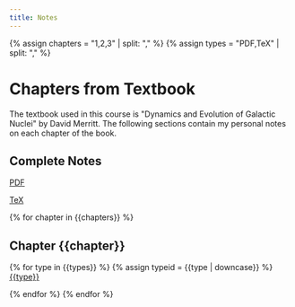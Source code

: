 ```yaml
---
title: Notes
---
```


{% assign chapters = "1,2,3" | split: "," %}
{% assign types = "PDF,TeX" | split: "," %}

# Chapters from Textbook

The textbook used in this course is "Dynamics and Evolution of Galactic Nuclei" by David Merritt. The following sections contain my personal notes on each chapter of the book.

## Complete Notes

[PDF](notes/textbook/pdf/gr-notes.pdf)

[TeX](notes/textbook/gr-notes.tex)


{% for chapter in {{chapters}} %}
## Chapter {{chapter}}

{% for type in {{types}} %}
{% assign typeid = {{type | downcase}} %}
[{{type}}](notes/textbook/{{typeid}}/gr-ch{{chapter}}-notes.{{typeid}})

{% endfor %}
{% endfor %}
